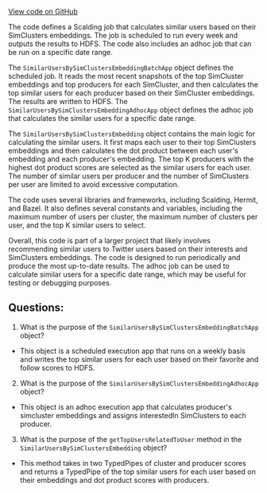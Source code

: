 [View code on GitHub](https://github.com/misbahsy/the-algorithm/src/scala/com/twitter/simclusters_v2/scalding/embedding/SimilarUsersBySimClustersEmbedding.scala)

The code defines a Scalding job that calculates similar users based on their SimClusters embeddings. The job is scheduled to run every week and outputs the results to HDFS. The code also includes an adhoc job that can be run on a specific date range.

The `SimilarUsersBySimClustersEmbeddingBatchApp` object defines the scheduled job. It reads the most recent snapshots of the top SimCluster embeddings and top producers for each SimCluster, and then calculates the top similar users for each producer based on their SimCluster embeddings. The results are written to HDFS. The `SimilarUsersBySimClustersEmbeddingAdhocApp` object defines the adhoc job that calculates the similar users for a specific date range.

The `SimilarUsersBySimClustersEmbedding` object contains the main logic for calculating the similar users. It first maps each user to their top SimClusters embeddings and then calculates the dot product between each user's embedding and each producer's embedding. The top K producers with the highest dot product scores are selected as the similar users for each user. The number of similar users per producer and the number of SimClusters per user are limited to avoid excessive computation.

The code uses several libraries and frameworks, including Scalding, Hermit, and Bazel. It also defines several constants and variables, including the maximum number of users per cluster, the maximum number of clusters per user, and the top K similar users to select.

Overall, this code is part of a larger project that likely involves recommending similar users to Twitter users based on their interests and SimClusters embeddings. The code is designed to run periodically and produce the most up-to-date results. The adhoc job can be used to calculate similar users for a specific date range, which may be useful for testing or debugging purposes.
## Questions: 
 1. What is the purpose of the `SimilarUsersBySimClustersEmbeddingBatchApp` object?
- This object is a scheduled execution app that runs on a weekly basis and writes the top similar users for each user based on their favorite and follow scores to HDFS.

2. What is the purpose of the `SimilarUsersBySimClustersEmbeddingAdhocApp` object?
- This object is an adhoc execution app that calculates producer's simcluster embeddings and assigns interestedIn SimClusters to each producer.

3. What is the purpose of the `getTopUsersRelatedToUser` method in the `SimilarUsersBySimClustersEmbedding` object?
- This method takes in two TypedPipes of cluster and producer scores and returns a TypedPipe of the top similar users for each user based on their embeddings and dot product scores with producers.